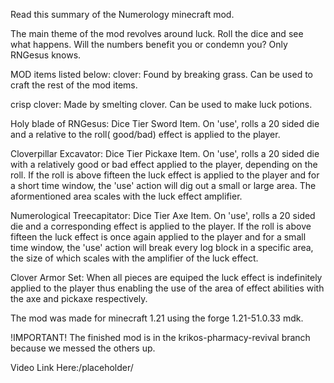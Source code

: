 Read this summary of the Numerology minecraft mod.

The main theme of the mod revolves around luck.
Roll the dice and see what happens. 
Will the numbers benefit you or condemn you?
Only RNGesus knows.

MOD items listed below:
  clover: Found by breaking grass. Can be used to craft the rest of the mod items.
  
  crisp clover: Made by smelting clover. Can be used to make luck potions.
  
  Holy blade of RNGesus: Dice Tier Sword Item. On 'use', rolls a 20 sided die and a relative to the roll( good/bad) effect is applied to the player.
  
  Cloverpillar Excavator: Dice Tier Pickaxe Item. On 'use', rolls a 20 sided die with a relatively good or bad effect applied to the player, depending on the roll.
                          If the roll is above fifteen the luck effect is applied to the player and for a short time window, the 'use' action will dig out 
                          a small or large area. The aformentioned area scales with the luck effect amplifier.
  
  Numerological Treecapitator: Dice Tier Axe Item. On 'use', rolls a 20 sided die and a corresponding effect is applied to the player.
                          If the roll is above fifteen the luck effect is once again applied to the player and for a small time window, the 'use' action
                          will break every log block in a specific area, the size of which scales with the amplifier of the luck effect.
  
  Clover Armor Set: When all pieces are equiped the luck effect is indefinitely applied to the player thus enabling the use of the area of effect abilities with the axe and pickaxe respectively.


The mod was made for minecraft 1.21 using the forge 1.21-51.0.33 mdk.

!IMPORTANT!
The finished mod is in the krikos-pharmacy-revival branch because we messed the others up.

Video Link Here:/placeholder/
